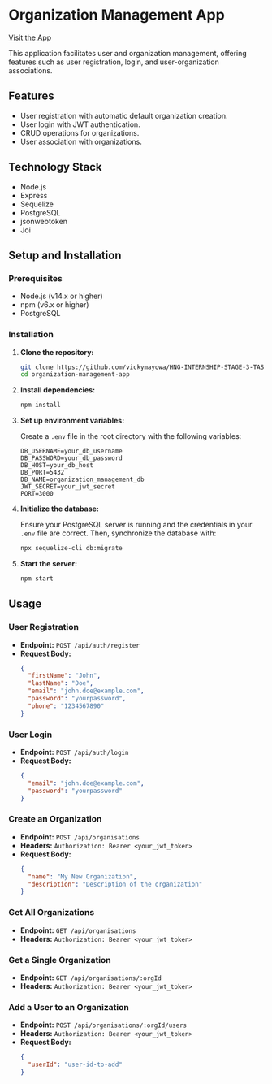 # Organization Management App

[Visit the App]()

This application facilitates user and organization management, offering features such as user registration, login, and user-organization associations.

## Features

- User registration with automatic default organization creation.
- User login with JWT authentication.
- CRUD operations for organizations.
- User association with organizations.

## Technology Stack

- Node.js
- Express
- Sequelize
- PostgreSQL
- jsonwebtoken
- Joi

## Setup and Installation

### Prerequisites

- Node.js (v14.x or higher)
- npm (v6.x or higher)
- PostgreSQL

### Installation

1. **Clone the repository:**

   ```bash
   git clone https://github.com/vickymayowa/HNG-INTERNSHIP-STAGE-3-TASK
   cd organization-management-app
   ```

2. **Install dependencies:**

   ```bash
   npm install
   ```

3. **Set up environment variables:**

   Create a `.env` file in the root directory with the following variables:

   ```env
   DB_USERNAME=your_db_username
   DB_PASSWORD=your_db_password
   DB_HOST=your_db_host
   DB_PORT=5432
   DB_NAME=organization_management_db
   JWT_SECRET=your_jwt_secret
   PORT=3000
   ```

4. **Initialize the database:**

   Ensure your PostgreSQL server is running and the credentials in your `.env` file are correct. Then, synchronize the database with:

   ```bash
   npx sequelize-cli db:migrate
   ```

5. **Start the server:**

   ```bash
   npm start
   ```

## Usage

### User Registration

- **Endpoint:** `POST /api/auth/register`
- **Request Body:**
  ```json
  {
    "firstName": "John",
    "lastName": "Doe",
    "email": "john.doe@example.com",
    "password": "yourpassword",
    "phone": "1234567890"
  }
  ```

### User Login

- **Endpoint:** `POST /api/auth/login`
- **Request Body:**
  ```json
  {
    "email": "john.doe@example.com",
    "password": "yourpassword"
  }
  ```

### Create an Organization

- **Endpoint:** `POST /api/organisations`
- **Headers:** `Authorization: Bearer <your_jwt_token>`
- **Request Body:**
  ```json
  {
    "name": "My New Organization",
    "description": "Description of the organization"
  }
  ```

### Get All Organizations

- **Endpoint:** `GET /api/organisations`
- **Headers:** `Authorization: Bearer <your_jwt_token>`

### Get a Single Organization

- **Endpoint:** `GET /api/organisations/:orgId`
- **Headers:** `Authorization: Bearer <your_jwt_token>`

### Add a User to an Organization

- **Endpoint:** `POST /api/organisations/:orgId/users`
- **Headers:** `Authorization: Bearer <your_jwt_token>`
- **Request Body:**
  ```json
  {
    "userId": "user-id-to-add"
  }
  ```